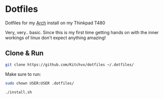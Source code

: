 # Dotfiles

Dotfiles for my [Arch](https://archlinux.org) install on my Thinkpad T480

Very, very.. basic. Since this is my first time getting hands on with the inner workings of linux don't expect anything amazing!

## Clone & Run

```bash
git clone https://github.com/Kitchvx/dotfiles ~/.dotfiles/
```
Make sure to run:
```bash
sudo chown USER:USER .dotfiles/
```

```bash
./install.sh
```
